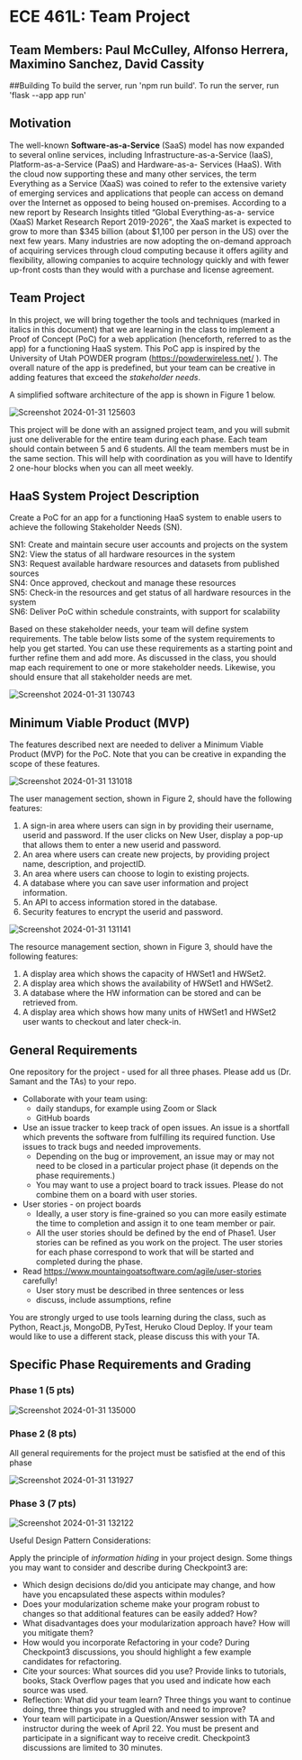 # ECE 461L: Team Project
## Team Members: Paul McCulley, Alfonso Herrera, Maximino Sanchez, David Cassity

##Building
To build the server, run 'npm run build'. To run the server, run 'flask --app app run'

## Motivation
The well-known **Software-as-a-Service** (SaaS) model has now expanded to several online services,
including Infrastructure-as-a-Service (IaaS), Platform-as-a-Service (PaaS) and Hardware-as-a-
Services (HaaS). With the cloud now supporting these and many other services, the term
Everything as a Service (XaaS) was coined to refer to the extensive variety of emerging services
and applications that people can access on demand over the Internet as opposed to being housed
on-premises. According to a new report by Research Insights titled “Global Everything-as-a-
service (XaaS) Market Research Report 2019-2026", the XaaS market is expected to grow to more
than $345 billion (about $1,100 per person in the US) over the next few years. Many industries
are now adopting the on-demand approach of acquiring services through cloud computing
because it offers agility and flexibility, allowing companies to acquire technology quickly and with
fewer up-front costs than they would with a purchase and license agreement.

## Team Project
In this project, we will bring together the tools and techniques (marked in italics in this document)
that we are learning in the class to implement a Proof of Concept (PoC) for a web application
(henceforth, referred to as the app) for a functioning HaaS system. This PoC app is inspired by
the University of Utah POWDER program (https://powderwireless.net/ ). The overall nature of
the app is predefined, but your team can be creative in adding features that exceed the
_stakeholder needs_.

A simplified software architecture of the app is shown in Figure 1 below.

![Screenshot 2024-01-31 125603](https://github.com/DavidCassity/ECE461LSoftwareProject_Team5/assets/93953735/8f9c0638-99d9-4566-89c5-ca0e9301087d)

This project will be done with an assigned project team, and you will submit just one
deliverable for the entire team during each phase. Each team should contain between 5 and 6
students. All the team members must be in the same section. This will help with coordination as
you will have to Identify 2 one-hour blocks when you can all meet weekly.

## HaaS System Project Description

Create a PoC for an app for a functioning HaaS system to enable users to achieve the following
Stakeholder Needs (SN).

SN1: Create and maintain secure user accounts and projects on the system<br />
SN2: View the status of all hardware resources in the system<br />
SN3: Request available hardware resources and datasets from published sources<br />
SN4: Once approved, checkout and manage these resources<br />
SN5: Check-in the resources and get status of all hardware resources in the system<br />
SN6: Deliver PoC within schedule constraints, with support for scalability<br />

Based on these stakeholder needs, your team will define system requirements. The table below
lists some of the system requirements to help you get started. You can use these requirements
as a starting point and further refine them and add more. As discussed in the class, you should
map each requirement to one or more stakeholder needs. Likewise, you should ensure that all
stakeholder needs are met.

![Screenshot 2024-01-31 130743](https://github.com/DavidCassity/ECE461LSoftwareProject_Team5/assets/93953735/873568b7-8508-4d9a-b89d-530887bf938a)

## Minimum Viable Product (MVP)

The features described next are needed to deliver a Minimum Viable Product (MVP) for the
PoC. Note that you can be creative in expanding the scope of these features.

![Screenshot 2024-01-31 131018](https://github.com/DavidCassity/ECE461LSoftwareProject_Team5/assets/93953735/fd7fe294-b7f5-44f0-b3e7-f332f86e5e34)

The user management section, shown in Figure 2, should have the following features:

1. A sign-in area where users can sign in by providing their username, userid and
password. If the user clicks on New User, display a pop-up that allows them to enter a
new userid and password.
2. An area where users can create new projects, by providing project name, description,
and projectID.
3. An area where users can choose to login to existing projects.
4. A database where you can save user information and project information.
5. An API to access information stored in the database.
6. Security features to encrypt the userid and password.

![Screenshot 2024-01-31 131141](https://github.com/DavidCassity/ECE461LSoftwareProject_Team5/assets/93953735/1e36fd73-526d-49ff-b63f-d6a4759bb19e)

The resource management section, shown in Figure 3, should have the following features:
1. A display area which shows the capacity of HWSet1 and HWSet2.
2. A display area which shows the availability of HWSet1 and HWSet2.
3. A database where the HW information can be stored and can be retrieved from.
4. A display area which shows how many units of HWSet1 and HWSet2 user wants to
checkout and later check-in.

## General Requirements

One repository for the project - used for all three phases. Please add us (Dr. Samant and
the TAs) to your repo.

* Collaborate with your team using: 
  * daily standups, for example using Zoom or Slack
  * GitHub boards
* Use an issue tracker to keep track of open issues. An issue is a shortfall which prevents
the software from fulfilling its required function. Use issues to track bugs and needed
improvements.
  * Depending on the bug or improvement, an issue may or may not need to be closed
    in a particular project phase (it depends on the phase requirements.)
  * You may want to use a project board to track issues. Please do not combine them
   on a board with user stories.
* User stories - on project boards
  * Ideally, a user story is fine-grained so you can more easily estimate the time to
    completion and assign it to one team member or pair.
  * All the user stories should be defined by the end of Phase1. User stories can be
    refined as you work on the project. The user stories for each phase correspond to
    work that will be started and completed during the phase.
* Read https://www.mountaingoatsoftware.com/agile/user-stories carefully!
  * User story must be described in three sentences or less
  * discuss, include assumptions, refine
  
You are strongly urged to use tools learning during the class, such as Python, React.js,
MongoDB, PyTest, Heruko Cloud Deploy. If your team would like to use a different stack, please
discuss this with your TA.

## Specific Phase Requirements and Grading

### Phase 1 (5 pts)

![Screenshot 2024-01-31 135000](https://github.com/DavidCassity/ECE461LSoftwareProject_Team5/assets/93953735/b3051626-c2e1-43d7-aea2-cb1e8a340401)

### Phase 2 (8 pts)

All general requirements for the project must be satisfied at the end of this phase

![Screenshot 2024-01-31 131927](https://github.com/DavidCassity/ECE461LSoftwareProject_Team5/assets/93953735/81cff510-c7f8-4323-898f-362072382ac8)

### Phase 3 (7 pts)

![Screenshot 2024-01-31 132122](https://github.com/DavidCassity/ECE461LSoftwareProject_Team5/assets/93953735/4041acf3-8807-4844-86f7-38506122a2d1)

Useful Design Pattern Considerations:<br />

Apply the principle of _information hiding_ in your project design. Some things you may want to
consider and describe during Checkpoint3 are:

* Which design decisions do/did you anticipate may change, and how have you
encapsulated these aspects within modules?
* Does your modularization scheme make your program robust to changes so that
additional features can be easily added? How?
* What disadvantages does your modularization approach have? How will you mitigate
them?
* How would you incorporate Refactoring in your code? During Checkpoint3 discussions,
you should highlight a few example candidates for refactoring.
* Cite your sources: What sources did you use? Provide links to tutorials, books, Stack
Overflow pages that you used and indicate how each source was used.
* Reflection: What did your team learn? Three things you want to continue doing, three
things you struggled with and need to improve?
* Your team will participate in a Question/Answer session with TA and instructor during
the week of April 22. You must be present and participate in a significant way to receive
credit. Checkpoint3 discussions are limited to 30 minutes.
